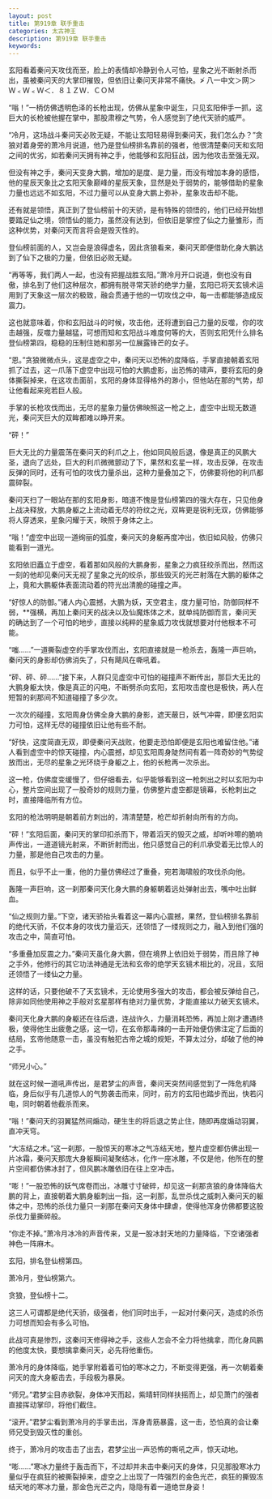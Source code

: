 ```yaml
---
layout: post
title: 第919章 联手重击
categories: 太古神王
description: 第919章 联手重击
keywords:
---
```


玄阳看着秦问天攻伐而至，脸上的表情却冷静到令人可怕，星象之光不断射杀而出，虽被秦问天的大掌印摧毁，但依旧让秦问天非常不痛快。≯ 八一中文＞网＞ Ｗ﹤Ｗ﹤Ｗ＜．８１ＺＷ．ＣＯＭ

“嗡！”一柄仿佛透明色泽的长枪出现，仿佛从星象中诞生，只见玄阳伸手一抓，这巨大的长枪被他握在掌中，那股肃穆之气势，令人感觉到了绝代天骄的威严。

“冷月，这场战斗秦问天必败无疑，不能让玄阳轻易得到秦问天，我们怎么办？”贪狼对着身旁的萧冷月说道，他乃是登仙榜排名靠前的强者，他很清楚秦问天和玄阳之间的优劣，如若秦问天拥有神之手，他能够和玄阳狂战，因为他攻击至强无双。

但没有神之手，秦问天变身大鹏，增加的是度、是力量，而没有增加本身的感悟，他的星辰天象比之玄阳天象巅峰的星辰天象，显然是处于弱势的，能够借助的星象力量也远远不如玄阳，不过力量可以从变身大鹏上弥补，星象攻击却不能。

还有就是领悟，真正到了登仙榜前十的天骄，是有特殊的领悟的，他们已经开始想要踏足仙之境，领悟仙的能力，虽然没有达到，但依旧是掌控了仙之力量雏形，而这种优势，对秦问天而言将会是毁灭性的。

登仙榜前面的人，又岂会是浪得虚名，因此贪狼看来，秦问天即便借助化身大鹏达到了仙下之极的力量，但依旧必败无疑。

“再等等，我们两人一起，也没有把握战胜玄阳。”萧冷月开口说道，倒也没有自傲，排名到了他们这种层次，都拥有脱寻常天骄的绝学力量，玄阳已将天玄镜术运用到了天象这一层次的极致，融会贯通于他的一切攻伐之中，每一击都能够造成反震力。

这也就意味着，你和玄阳战斗的时候，攻击他，还将遭到自己力量的反噬，你的攻击越强，反噬力量越猛，可想而知和玄阳战斗难度何等的大，否则玄阳凭什么排名登仙榜第四，稳稳的压制住她和那另一位展露锋芒的女子。

“恩。”贪狼微微点头，这是虚空之中，秦问天以恐怖的度降临，手掌直接朝着玄阳抓了过去，这一爪落下虚空中出现可怕的大鹏虚影，出恐怖的啸声，要将玄阳的身体撕裂掉来，在这攻击面前，玄阳的身体显得格外的渺小，但他站在那的气势，却让他看起来宛若巨人般。

手掌的长枪攻伐而出，无尽的星象力量仿佛映照这一枪之上，虚空中出现无数道光，秦问天巨大的双眸都难以睁开来。

“砰！”

巨大无比的力量震荡在秦问天的利爪之上，他如同风般后退，像是真正的风鹏大圣，退向了远处，巨大的利爪微微颤动了下，果然和玄星一样，攻击反弹，在攻击反弹的同时，还有可怕的攻伐力量杀出，这种力量叠加之下，仿佛要将他的利爪都震碎裂。

秦问天扫了一眼站在那的玄阳身影，暗道不愧是登仙榜第四的强大存在，只见他身上战决释放，大鹏身躯之上流动着无尽的符纹之光，双眸更是锐利无双，仿佛能够将人穿透来，星象闪耀于天，映照于身体之上。

“嗡！”虚空中出现一道绚丽的弧度，秦问天的身躯再度冲出，依旧如风般，仿佛只能看到一道光。

玄阳依旧矗立于虚空，看着那如风般的大鹏身影，星象之力疯狂绞杀而出，然而这一刻的他却见秦问天无视了星象之光的绞杀，那些毁灭的光芒射落在大鹏的躯体之上，竟和大鹏躯体表面流动着的符光出清脆的碰撞之声。

“好惊人的防御。”诸人内心震撼，大鹏为妖，天空君主，度力量可怕，防御同样不弱，**强横，再加上秦问天的战决以及仙魔炼体之术，就单纯防御而言，秦问天的确达到了一个可怕的地步，直接以纯粹的星象威力攻伐就想要对付他根本不可能。

“嗤……”一道撕裂虚空的手掌攻伐而出，玄阳直接就是一枪杀去，轰隆一声巨响，秦问天的身影却仿佛消失了，只有飓风在嘶吼着。

“砰、砰、砰……”接下来，人群只见虚空中可怕的碰撞声不断传出，那巨大无比的大鹏身躯太快，像是真正的闪电，不断劈杀向玄阳，玄阳攻击度也是极快，两人在短暂的刹那间不知道碰撞了多少次。

一次次的碰撞，玄阳周身仿佛全身大鹏的身影，遮天蔽日，妖气冲霄，即便玄阳实力可怕，这样无尽的碰撞依旧让他有些不耐。

“好快，这度简直无双，即便秦问天战败，他要走恐怕即便是玄阳也难留住他。”诸人看到虚空中的惊天碰撞，内心震撼，却见玄阳周身陡然间有着一阵奇妙的气势绽放而出，无尽的星象之光环绕于身躯之上，他的长枪再一次杀出。

这一枪，仿佛度变缓慢了，但仔细看去，似乎能够看到这一枪刺出之时以玄阳为中心，整片空间出现了一股奇妙的规则力量，仿佛整片虚空都是镜幕，长枪刺出之时，直接降临所有方位。

玄阳的枪法明明是朝着前方刺出的，清清楚楚，枪芒却折射向所有的方向。

“砰！”玄阳后面，秦问天的掌印扣杀而下，带着滔天的毁灭之威，却听咔嚓的脆响声传出，一道道镜光射来，不断折射而出，他只感觉自己的利爪承受着无比惊人的力量，那是他自己攻击的力量。

而且，似乎不止一重，他的力量仿佛经过了重叠，宛若海啸般的攻伐杀向他。

轰隆一声巨响，这一刹那秦问天化身大鹏的身躯朝着远处弹射出去，嘴中吐出鲜血。

“仙之规则力量。”下空，诸天骄抬头看着这一幕内心震撼，果然，登仙榜排名靠前的绝代天骄，不仅本身的攻伐力量滔天，还领悟了一缕规则之力，融入到他们强的攻击之中，简直可怕。

“多重叠加反震之力。”秦问天虽化身大鹏，但在境界上依旧处于弱势，而且除了神之手外，他修行的其它功法神通是无法和玄帝的绝学天玄镜术相比的，况且，玄阳还领悟了一缕仙之力量。

这样的话，只要他破不了天玄镜术，无论使用多强大的攻击，都会被反弹给自己，除非如同他使用神之手般对玄星那样有绝对力量优势，才能直接以力破天玄镜术。

秦问天化身大鹏的身躯还在往后退，连战许久，力量消耗恐怖，再加上刚才遭遇终极，使得他生出疲惫之感，这一切，在玄帝那毒辣的一击开始便仿佛注定了后面的结局，玄帝他随意一击，虽没有触犯古帝之城的规矩，不算太过分，却破了他的神之手。

“师兄小心。”

就在这时候一道吼声传出，是君梦尘的声音，秦问天突然间感觉到了一阵危机降临，身后似乎有几道惊人的气势袭击而来，同时，前方的玄阳也踏步而出，快若闪电，同时朝着他截杀而来。

“嗡！”秦问天的羽翼猛然间煽动，硬生生的将后退之势止住，随即再度煽动羽翼，直冲天穹。

“大冻结之术。”这一刹那，一股惊天的寒冰之气冻结天地，整片虚空都仿佛出现一片冰霜，秦问天那庞大身躯瞬间凝聚结冰，化作一座冰雕，不仅是他，他所在的整片空间都仿佛冰封了，但风鹏冰雕依旧在往上空冲击。

“嘭！”一股恐怖的妖气席卷而出，冰雕寸寸破碎，却见这一刹那贪狼的身体降临大鹏的背上，直接朝着大鹏身躯刺出一指，这一刹那，乱世杀伐之威刺入秦问天的躯体之中，恐怖的杀伐力量只一刹那在秦问天身体中肆虐，使得他浑身仿佛都要这股杀伐力量撕碎般。

“你走不掉。”萧冷月冰冷的声音传来，又是一股冰封天地的力量降临，下空诸强者神色一阵麻木。

玄阳，排名登仙榜第四。

萧冷月，登仙榜第六。

贪狼，登仙榜十二。

这三人可谓都是绝代天骄，级强者，他们同时出手，一起对付秦问天，造成的杀伤力可想而知会有多么可怕。

此战可真是惨烈，这秦问天修得神之手，这些人怎会不全力将他擒拿，而化身风鹏的他度太快，要想擒拿秦问天，必先将他重伤。

萧冷月的身体降临，她手掌附着着可怕的寒冰之力，不断变得更强，再一次朝着秦问天的庞大身躯击去，手段极为暴戾。

“师兄。”君梦尘目赤欲裂，身体冲天而起，紫晴轩同样扶摇而上，却见萧门的强者直接挥动掌印，将他们截住。

“滚开。”君梦尘看到萧冷月的手掌击出，浑身青筋暴露，这一击，恐怕真的会让秦师兄受到毁灭性的重创。

终于，萧冷月的攻击击了出去，君梦尘出一声恐怖的嘶吼之声，惊天动地。

“嘭……”寒冰力量终于轰击而下，不过却并未击中秦问天的身体，只见那股寒冰力量似乎在疯狂的被撕裂掉来，虚空之上出现了一阵强烈的金色光芒，疯狂的撕毁冻结天地的寒冰力量，那金色光芒之内，隐隐有着一道绝世身姿！
